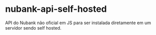 # nubank-api-self-hosted
API do Nubank não oficial em JS para ser instalada diretamente em um servidor sendo self hosted.
